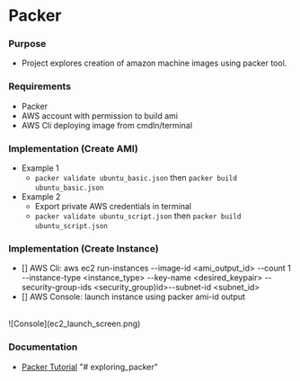 # Packer

### Purpose
- Project explores creation of amazon machine images using packer tool.

### Requirements
- Packer
- AWS account with permission to build ami 
- AWS Cli deploying image from cmdln/terminal

### Implementation (Create AMI)
+ Example 1
    - `packer validate ubuntu_basic.json` then `packer build ubuntu_basic.json`
+ Example 2
    - Export private AWS credentials in terminal
    - `packer validate ubuntu_script.json` then `packer build ubuntu_script.json`

### Implementation (Create Instance)
- [] AWS Cli: aws ec2 run-instances --image-id <ami_output_id> --count 1 --instance-type <instance_type> --key-name <desired_keypair> --security-group-ids <security_group)id>--subnet-id <subnet_id>
- [] AWS Console: launch instance using packer ami-id output
</br>
![Console](ec2_launch_screen.png)

### Documentation
- [Packer Tutorial](https://learn.hashicorp.com/tutorials/packer/getting-started-build-image)
"# exploring_packer" 
